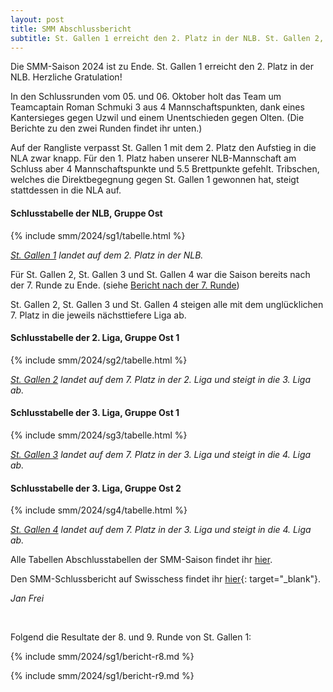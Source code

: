 ```yaml
---
layout: post
title: SMM Abschlussbericht
subtitle: St. Gallen 1 erreicht den 2. Platz in der NLB. St. Gallen 2, St. Gallen 3 und St. Gallen 4 steigen ab.
---
```


Die SMM-Saison 2024 ist zu Ende. St. Gallen 1 erreicht den 2. Platz in der NLB. Herzliche Gratulation!

In den Schlussrunden vom 05. und 06.
Oktober holt das Team um Teamcaptain Roman Schmuki 3 aus
4 Mannschaftspunkten, dank eines Kantersieges gegen Uzwil und einem Unentschieden gegen Olten. (Die Berichte zu den zwei
Runden findet ihr unten.)

Auf der Rangliste verpasst St. Gallen 1 mit dem 2. Platz den Aufstieg in die NLA zwar knapp.
Für den 1. Platz haben unserer NLB-Mannschaft am Schluss aber 4 Mannschaftspunkte und 5.5 Brettpunkte gefehlt.
Tribschen, welches die Direktbegegnung gegen St. Gallen 1 gewonnen hat, steigt stattdessen in die NLA auf.

#### Schlusstabelle der NLB, Gruppe Ost

{% include smm/2024/sg1/tabelle.html %}

_[St. Gallen 1](/smm/2024/sg1) landet auf dem 2. Platz in der NLB._

Für St. Gallen 2, St. Gallen 3 und St. Gallen 4 war die Saison bereits nach der 7. Runde zu Ende. (siehe
[Bericht nach der 7. Runde](/2024-09-15-smm-runde-7))

St. Gallen 2, St. Gallen 3 und St. Gallen 4 steigen alle mit dem unglücklichen 7. Platz in die jeweils nächsttiefere
Liga ab.

#### Schlusstabelle der 2. Liga, Gruppe Ost 1

{% include smm/2024/sg2/tabelle.html %}

_[St. Gallen 2](/smm/2024/sg2) landet auf dem 7. Platz in der 2. Liga und steigt in die 3. Liga ab._

#### Schlusstabelle der 3. Liga, Gruppe Ost 1

{% include smm/2024/sg3/tabelle.html %}

_[St. Gallen 3](/smm/2024/sg3) landet auf dem 7. Platz in der 3. Liga und steigt in die 4. Liga ab._

#### Schlusstabelle der 3. Liga, Gruppe Ost 2

{% include smm/2024/sg4/tabelle.html %}

_[St. Gallen 4](/smm/2024/sg4) landet auf dem 7. Platz in der 3. Liga und steigt in die 4. Liga ab._

Alle Tabellen Abschlusstabellen der SMM-Saison findet ihr [hier](/smm/2024/sg1).

Den SMM-Schlussbericht auf Swisschess findet ihr
[hier](https://www.swisschess.ch/news-112/smm-tribschen-und-nyon-steigen-in-die-nationalliga-a-auf-wettswil-uzwil-genf-ii-und-sion-absteiger-in-die-1-liga.html){:
target="\_blank"}.

_Jan Frei_

<br>

Folgend die Resultate der 8. und 9. Runde von St. Gallen 1:

{% include smm/2024/sg1/bericht-r8.md %}

{% include smm/2024/sg1/bericht-r9.md %}

<style>
table th, table td:nth-of-type(4) {
    white-space: nowrap;
}
</style>

